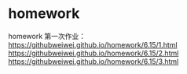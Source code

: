 # homework
homework
第一次作业：
https://githubweiwei.github.io/homework/6.15/1.html  
https://githubweiwei.github.io/homework/6.15/2.html 
https://githubweiwei.github.io/homework/6.15/3.html  

